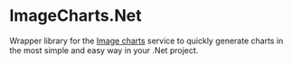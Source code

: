 # ImageCharts.Net

Wrapper library for the [Image charts](https://www.image-charts.com/) service to quickly generate charts in the most simple and easy way in your .Net project.